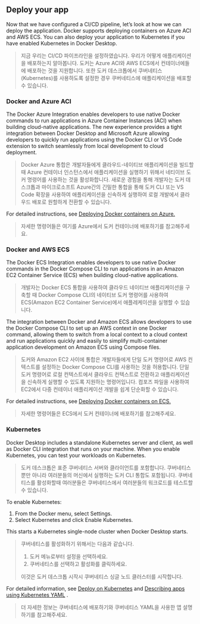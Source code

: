 ## Deploy your app

Now that we have configured a CI/CD pipeline, let’s look at how we can deploy the application. Docker supports deploying
containers on Azure ACI and AWS ECS. You can also deploy your application to Kubernetes if you have enabled Kubernetes
in Docker Desktop.

> 지금 우리는 CI/CD 파이프라인을 설정하였습니다.
> 우리가 어떻게 애플리케이션을 배포하는지 알아봅니다.
> 도커는 Azure ACI와 AWS ECS에서 컨테이너에들에 배포하는 것을 지원합니다.
> 또한 도커 데스크톱에서 쿠버네티스(Kubernetes)를 사용하도록 설정한 경우 쿠버네티스에 애플리케이션을 배포할 수 있습니다.

### Docker and Azure ACI

The Docker Azure Integration enables developers to use native Docker commands to run applications in Azure Container
Instances (ACI) when building cloud-native applications. The new experience provides a tight integration between Docker
Desktop and Microsoft Azure allowing developers to quickly run applications using the Docker CLI or VS Code extension to
switch seamlessly from local development to cloud deployment.

> Docker Azure 통합은 개발자들에게 클라우드-네이티브 애플리케이션을 빌드할때
> Azure 컨테이너 인스턴스에서 애플리케이션을 실행하기 위해서 네티이브 도커 명령어를 사용하는 것을 활성화합니다.
> 새로운 경험을 통해 개발자는 도커 데스크톱과 마이크로소프트 Azure간의 긴밀한 통합을 통해 도커 CLI 또는 VS Code 확장을 사용하여 애플리케이션을 신속하게 실행하여 로컬 개발에서 클라우드 배포로 원할하게
> 전환할 수 있습니다.

For detailed instructions, see [Deploying Docker containers on Azure.](https://docs.docker.com/cloud/aci-integration/)

> 자세한 명령어들은 여기를 Azure에서 도커 컨테이너에 배포하기를 참고해주세요.

### Docker and AWS ECS

The Docker ECS Integration enables developers to use native Docker commands in the Docker Compose CLI to run
applications in an Amazon EC2 Container Service (ECS) when building cloud-native applications.

> 개발자는 Docker ECS 통합을 사용하여 클라우드 네이티브 애플리케이션을 구축할 때 Docker Compose CLI의 네이티브 도커 명령어를 사용하여
> ECS(Amazon EC2 Container Service)에서 애플레케이션을 실행할 수 있습니다.

The integration between Docker and Amazon ECS allows developers to use the Docker Compose CLI to set up an AWS context
in one Docker command, allowing them to switch from a local context to a cloud context and run applications quickly and
easily to simplify multi-container application development on Amazon ECS using Compose files.

> 도커와 Amazon EC2 사이에 통합은 개발자들에게 단일 도커 명령어로 AWS 컨텍스트를 설정하는 Docker Compose CLI를 사용하는 것을 허용합니다.
> 단일 도커 명령어로 로컬 컨텍스트에서 클라우드 컨텍스트로 전환하고 애플리케이션을 신속하게 실행할 수 있도록 지원하는 명령어입니다.
> 컴포즈 파일을 사용하여 EC2에서 다중 컨테이너 애플리케이션 개발을 쉽게 단순화할 수 있습니다.

For detailed instructions, see [Deploying Docker containers on ECS.](https://docs.docker.com/cloud/ecs-integration/)

> 자세한 명령어들은 ECS에서 도커 컨테이너에 배포하기를 참고해주세요.

### Kubernetes

Docker Desktop includes a standalone Kubernetes server and client, as well as Docker CLI integration that runs on your
machine. When you enable Kubernetes, you can test your workloads on Kubernetes.

> 도커 데스크톱은 표준 쿠버네티스 서버와 클라이언트를 포함합니다. 쿠버네티스 뿐만 아니라 여러분들의 머신에서 실행하는 도커 CLI 통합도 포함됩니다.
> 쿠버네티스를 활성화할때 여러분들은 쿠버네티스에서 여러분들의 워크로드를 테스트할 수 있습니다.

To enable Kubernetes:

1. From the Docker menu, select Settings.
2. Select Kubernetes and click Enable Kubernetes.

This starts a Kubernetes single-node cluster when Docker Desktop starts.

> 쿠버네티스를 활성화하기 위해서는 다음과 같습니다.
>
> 1. 도커 메뉴로부터 설정을 선택하세요.
> 2. 쿠버네티스를 선택하고 활성화를 클릭하세요.
>
> 이것은 도커 데스크톱 시작시 쿠버네티스 싱글 노드 클러스터를 시작합니다.

For detailed information, see [Deploy on Kubernetes](https://docs.docker.com/desktop/kubernetes/)
and [Describing apps using Kubernetes YAML](https://docs.docker.com/get-started/kube-deploy/#describing-apps-using-kubernetes-yaml)
.

> 더 자세한 정보는 쿠버네티스에 배포하기와 쿠버네티스 YAML을 사용한 앱 설명하기를 참고해주세요.

